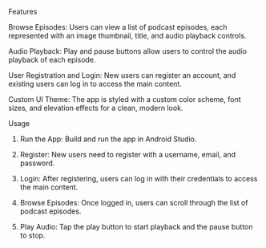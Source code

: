 Features


Browse Episodes: Users can view a list of podcast episodes, each represented with an image thumbnail, title, and audio playback controls.

Audio Playback: Play and pause buttons allow users to control the audio playback of each episode.

User Registration and Login: New users can register an account, and existing users can log in to access the main content.

Custom UI Theme: The app is styled with a custom color scheme, font sizes, and elevation effects for a clean, modern look.


Usage

1. Run the App: Build and run the app in Android Studio.

2. Register: New users need to register with a username, email, and password.

3. Login: After registering, users can log in with their credentials to access the main content.
 
4. Browse Episodes: Once logged in, users can scroll through the list of podcast episodes.
 
5. Play Audio: Tap the play button to start playback and the pause button to stop.
